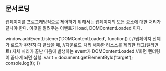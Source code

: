 ## 문서로딩
웹페이지를 프로그래밍적으로 제어하기 위해서는 웹페이지의 모든 요소에 대한 처리가 끝나야 한다.
이것을 알려주는 이벤트가 load, DOMContentLoaded 이다.

window.addEventListener('DOMContentLoaded',  function() {    //웹페이지 전체가 로드가 완전히 다 끝났을 때,
                                                             //다운로드 처리 해야한 리소스를 제외한 태그(엘리먼트) 자체 처리가 끝난 다음에 발생하는 event가 DOMContentLoaded
                                                             //화면 렌더링이 끝나게 되면 실행.
    var t = document.getElementById('target');
    console.log(t);
})
